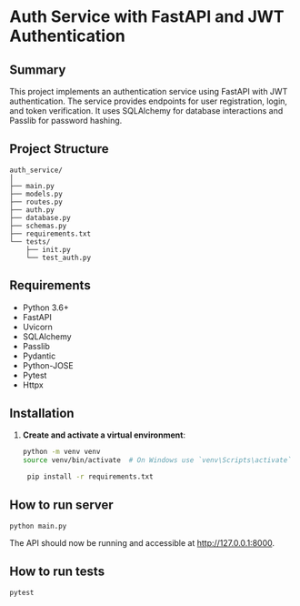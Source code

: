 # Auth Service with FastAPI and JWT Authentication

## Summary

This project implements an authentication service using FastAPI with JWT authentication. The service provides endpoints for user registration, login, and token verification. It uses SQLAlchemy for database interactions and Passlib for password hashing.

## Project Structure
```
auth_service/
│
├── main.py
├── models.py
├── routes.py
├── auth.py
├── database.py
├── schemas.py
├── requirements.txt
└── tests/
    ├── init.py
    └── test_auth.py
````

## Requirements

- Python 3.6+
- FastAPI
- Uvicorn
- SQLAlchemy
- Passlib
- Pydantic
- Python-JOSE
- Pytest
- Httpx

## Installation

1. **Create and activate a virtual environment**:

   ```bash
   python -m venv venv
   source venv/bin/activate  # On Windows use `venv\Scripts\activate`

    pip install -r requirements.txt

## How to run server 
``
python main.py
``

The API should now be running and accessible at http://127.0.0.1:8000.

## How to run tests
``
    pytest
``

